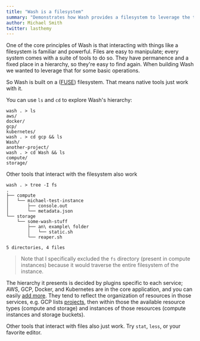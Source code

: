 ```yaml
---
title: "Wash is a filesystem"
summary: "Demonstrates how Wash provides a filesystem to leverage the tools you already use"
author: Michael Smith
twitter: lasthemy
---
```


One of the core principles of Wash is that interacting with things like a filesystem is familiar and powerful. Files are easy to manipulate; every system comes with a suite of tools to do so. They have permanence and a fixed place in a hierarchy, so they're easy to find again. When building Wash we wanted to leverage that for some basic operations.

So Wash is built on a ([FUSE](https://en.wikipedia.org/wiki/Filesystem_in_Userspace)) filesystem. That means native tools just work with it.

You can use `ls` and `cd` to explore Wash's hierarchy:
```
wash . > ls
aws/
docker/
gcp/
kubernetes/
wash . > cd gcp && ls
Wash/
another-project/
wash . > cd Wash && ls
compute/
storage/
```

Other tools that interact with the filesystem also work
```
wash . > tree -I fs
.
├── compute
│   └── michael-test-instance
│       ├── console.out
│       └── metadata.json
└── storage
    └── some-wash-stuff
        ├── an\ example\ folder
        │   └── static.sh
        └── reaper.sh

5 directories, 4 files
```
> Note that I specifically excluded the `fs` directory (present in compute instances) because it would traverse the entire filesystem of the instance.

The hierarchy it presents is decided by plugins specific to each service; AWS, GCP, Docker, and Kubernetes are in the core application, and you can easily [add more](https://puppetlabs.github.io/wash/tutorials/03_extending_wash/). They tend to reflect the organization of resources in those services, e.g. GCP lists [projects](https://cloud.google.com/resource-manager/docs/creating-managing-projects), then within those the available resource types (compute and storage) and instances of those resources (compute instances and storage buckets).

Other tools that interact with files also just work. Try `stat`, `less`, or your favorite editor.
